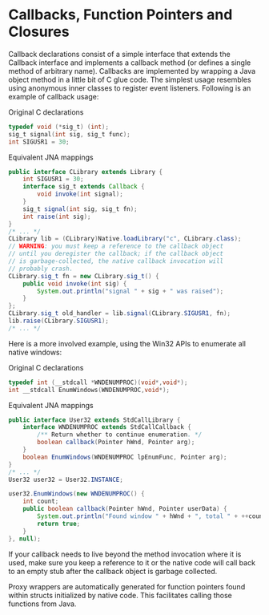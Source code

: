 Callbacks, Function Pointers and Closures
=========================================

Callback declarations consist of a simple interface that extends the Callback interface and implements a callback method (or defines a single method of arbitrary name). Callbacks are implemented by wrapping a Java object method in a little bit of C glue code. The simplest usage resembles using anonymous inner classes to register event listeners. Following is an example of callback usage:

Original C declarations

```c
typedef void (*sig_t) (int);
sig_t signal(int sig, sig_t func);
int SIGUSR1 = 30;
```

Equivalent JNA mappings

```java
public interface CLibrary extends Library {
    int SIGUSR1 = 30;
    interface sig_t extends Callback {
        void invoke(int signal);
    }
    sig_t signal(int sig, sig_t fn);
    int raise(int sig);
}
/* ... */
CLibrary lib = (CLibrary)Native.loadLibrary("c", CLibrary.class);
// WARNING: you must keep a reference to the callback object
// until you deregister the callback; if the callback object
// is garbage-collected, the native callback invocation will
// probably crash.
CLibrary.sig_t fn = new CLibrary.sig_t() {
    public void invoke(int sig) {
        System.out.println("signal " + sig + " was raised");
    }
};
CLibrary.sig_t old_handler = lib.signal(CLibrary.SIGUSR1, fn);
lib.raise(CLibrary.SIGUSR1);
/* ... */
```

Here is a more involved example, using the Win32 APIs to enumerate all native windows:

Original C declarations

```c
typedef int (__stdcall *WNDENUMPROC)(void*,void*);
int __stdcall EnumWindows(WNDENUMPROC,void*);
```

Equivalent JNA mappings

```java
public interface User32 extends StdCallLibrary {
    interface WNDENUMPROC extends StdCallCallback {
        /** Return whether to continue enumeration. */
        boolean callback(Pointer hWnd, Pointer arg);
    }
    boolean EnumWindows(WNDENUMPROC lpEnumFunc, Pointer arg);
}
/* ... */
User32 user32 = User32.INSTANCE;

user32.EnumWindows(new WNDENUMPROC() {
    int count;
    public boolean callback(Pointer hWnd, Pointer userData) {
        System.out.println("Found window " + hWnd + ", total " + ++count);
        return true;
    }
}, null);
```

If your callback needs to live beyond the method invocation where it is used, make sure you keep a reference to it or the native code will call back to an empty stub after the callback object is garbage collected.

Proxy wrappers are automatically generated for function pointers found within structs initialized by native code. This facilitates calling those functions from Java.

